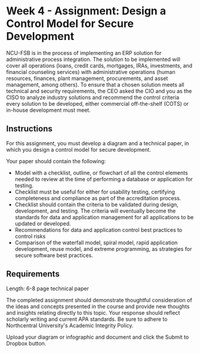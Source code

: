 # Week 4 - Assignment: Design a Control Model for Secure Development

NCU-FSB is in the process of implementing an ERP solution for administrative process integration. The solution to be implemented will cover all operations (loans, credit cards, mortgages, IRAs, investments, and financial counseling services) with administrative operations (human resources, finances, plant management, procurements, and asset management, among others). To ensure that a chosen solution meets all technical and security requirements, the CEO asked the CIO and you as the CISO to analyze industry solutions and recommend the control criteria every solution to be developed, either commercial off-the-shelf (COTS) or in-house development must meet.

## Instructions

For this assignment, you must develop a diagram and a technical paper, in which you design a control model for secure development.

Your paper should contain the following:

- Model with a checklist, outline, or flowchart of all the control elements needed to review at the time of performing a database or application for testing.
- Checklist must be useful for either for usability testing, certifying completeness and compliance as part of the accreditation process.  
- Checklist should contain the criteria to be validated during design, development, and testing. The criteria will eventually become the standards for data and application management for all applications to be updated or developed.  
- Recommendations for data and application control best practices to control risks
- Comparison of the waterfall model, spiral model, rapid application development, reuse model, and extreme programming, as strategies for secure software best practices.

## Requirements

Length: 6-8 page technical paper

The completed assignment should demonstrate thoughtful consideration of the ideas and concepts presented in the course and provide new thoughts and insights relating directly to this topic. Your response should reflect scholarly writing and current APA standards. Be sure to adhere to Northcentral University's Academic Integrity Policy.

Upload your diagram or infographic and document and click the Submit to Dropbox button.
